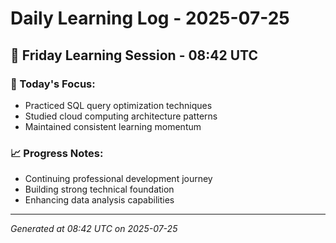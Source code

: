 # Daily Learning Log - 2025-07-25

## 📅 Friday Learning Session - 08:42 UTC

### 🎯 Today's Focus:
- Practiced SQL query optimization techniques
- Studied cloud computing architecture patterns
- Maintained consistent learning momentum

### 📈 Progress Notes:
- Continuing professional development journey
- Building strong technical foundation
- Enhancing data analysis capabilities

---
*Generated at 08:42 UTC on 2025-07-25*

